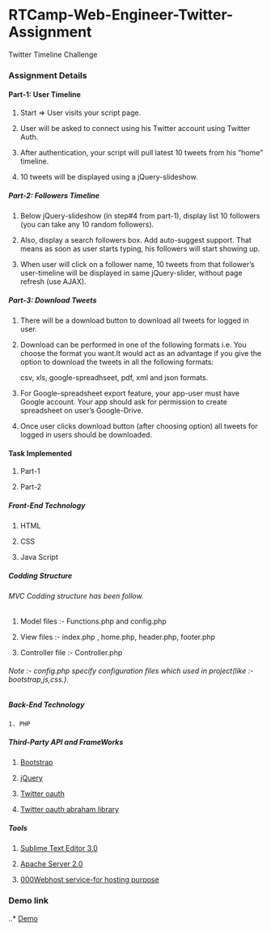 # RTCamp-Web-Engineer-Twitter-Assignment
Twitter Timeline Challenge

### 	Assignment Details

#### 	Part-1: User Timeline
1. Start => User visits your script page.

2. User will be asked to connect using his Twitter account using Twitter Auth.

3. After authentication, your script will pull latest 10 tweets from his “home” timeline.

4. 10 tweets will be displayed using a jQuery-slideshow.


##### 	Part-2: Followers Timeline
1. Below jQuery-slideshow (in step#4 from part-1), display list 10 followers (you can take any 10 random followers).

2. Also, display a search followers box. Add auto-suggest support. That means as soon as user starts typing, his followers will start showing up.

3. When user will click on a follower name, 10 tweets from that follower’s user-timeline will be displayed in same jQuery-slider, without page refresh (use AJAX).



##### 	Part-3: Download Tweets
1. There will be a download button to download all tweets for logged in user.

2. Download can be performed in one of the following formats i.e. You choose the format you want.It would act as an advantage if you give the option to download the tweets in all the following formats:

	csv, xls, google-spreadhseet, pdf, xml and json formats.

3. For Google-spreadsheet export feature, your app-user must have Google account. Your app should ask for permission to create spreadsheet on user’s Google-Drive.

4. Once user clicks download button (after choosing option) all tweets for logged in users should be downloaded.


####	Task Implemented

1. Part-1 

2. Part-2

#####	Front-End Technology

1. HTML

2. CSS

3. Java Script

#####	Codding Structure

###### MVC Codding structure has been follow.

1. Model files :- Functions.php and config.php

2. View files :- index.php , home.php, header.php, footer.php 

3. Controller file :- Controller.php

###### Note :- config.php specify configuration files which used in project(like :- bootstrap,js,css.).

##### 	Back-End Technology
	1. PHP

##### 	Third-Party API and FrameWorks

1. [Bootstrap](http://getbootstrap.com/)

2. [jQuery](https://jquery.com/)

3. [Twitter oauth](https://dev.twitter.com/oauth)

4. [Twitter oauth abraham library](https://github.com/abraham/twitteroauth)


##### 	Tools

1. [Sublime Text Editor 3.0](https://www.sublimetext.com/)

2. [Apache Server 2.0](https://httpd.apache.org/download.cgi)

3. [000Webhost service-for hosting purpose](https://www.000webhost.com/)


### Demo link
..* [Demo](https://rtdemo.000webhostapp.com/)
